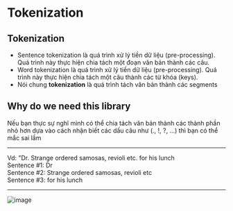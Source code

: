 # Tokenization
## Tokenization
- Sentence tokenization là quá trình xử lý tiền dữ liệu (pre-processing). Quá trình này thực hiện chia tách một đoạn văn bản thành các câu.  
- Word tokenization là quá trình xử lý tiền dữ liệu (pre-processing). Quá trình này thực hiện chia tách một câu thành các từ khóa (keys).  
- Nói chung **tokenization** là quá trình tách văn bản thành các segments
## Why do we need this library
Nếu bạn thực sự nghĩ mình có thể chia tách văn bản thành các thành phần nhỏ hơn dựa vào cách nhận biết
các dấu câu như (., !, ?, ...) thì bạn có thể mắc sai lầm   
***
Vd: "Dr. Strange ordered samosas, revioli etc. for his lunch  
Sentence #1: Dr  
Sentence #2: Strange ordered samosas, revioli etc  
Sentence #3: for his lunch  
***
![image](https://github.com/MinhHung7/NLP_Tutorials/assets/118424791/d8d8997b-fb37-417c-a21b-3b61446792b1)


